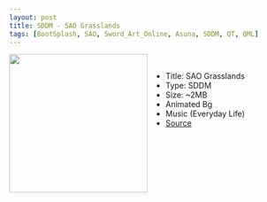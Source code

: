 ```yaml
---
layout: post
title: SDDM - SAO Grasslands
tags: [BootSplash, SAO, Sword_Art_Online, Asuna, SDDM, QT, QML]
---
```

<img class="preview_image" height="250px" style="padding-right: 30px;" align="left" src="https://raw.githubusercontent.com/jurassicplayer/Weeb-Themes/master/weeb-sddm-themes/sao-grasslands/screenshot.jpg" />

<br>

- Title: SAO Grasslands
- Type: SDDM
- Size: ~2MB
- Animated Bg
- Music (Everyday Life)
- [Source](https://github.com/jurassicplayer/Weeb-Themes/tree/master/weeb-sddm-themes/sao-grasslands)
